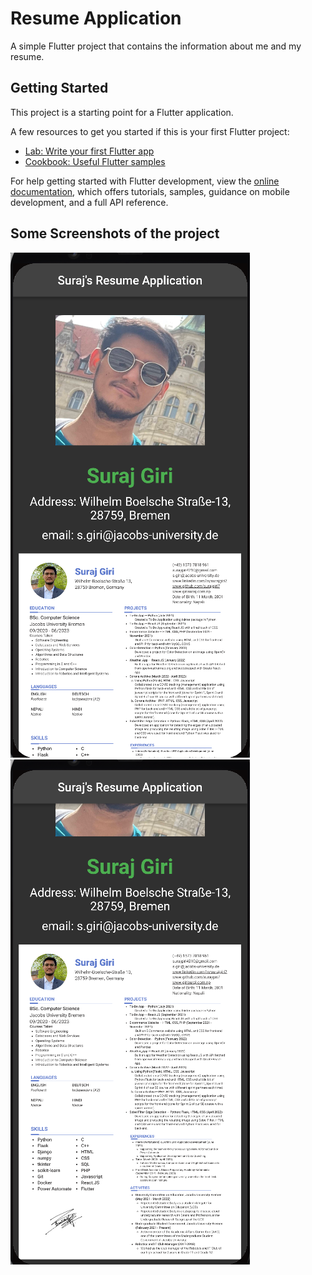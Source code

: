 # Resume Application

A simple Flutter project that contains the information about me and my resume.

## Getting Started

This project is a starting point for a Flutter application.

A few resources to get you started if this is your first Flutter project:

- [Lab: Write your first Flutter app](https://docs.flutter.dev/get-started/codelab)
- [Cookbook: Useful Flutter samples](https://docs.flutter.dev/cookbook)

For help getting started with Flutter development, view the
[online documentation](https://docs.flutter.dev/), which offers tutorials,
samples, guidance on mobile development, and a full API reference.

## Some Screenshots of the project

<p float = "left">
<img src = "assets/screenshots/1.png">  
<img src = "assets/screenshots/2.png"> 
</p>